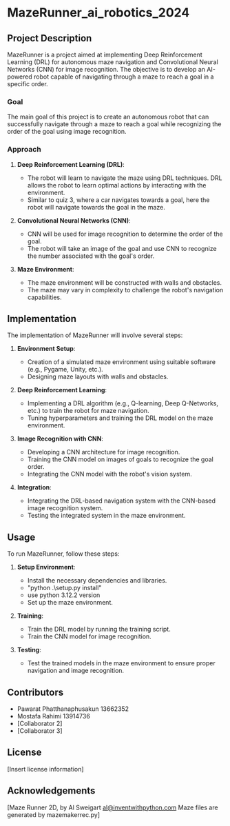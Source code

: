 # MazeRunner_ai_robotics_2024

## Project Description

MazeRunner is a project aimed at implementing Deep Reinforcement Learning (DRL) for autonomous maze navigation and Convolutional Neural Networks (CNN) for image recognition. The objective is to develop an AI-powered robot capable of navigating through a maze to reach a goal in a specific order.

### Goal

The main goal of this project is to create an autonomous robot that can successfully navigate through a maze to reach a goal while recognizing the order of the goal using image recognition.

### Approach

1. **Deep Reinforcement Learning (DRL)**:

   - The robot will learn to navigate the maze using DRL techniques. DRL allows the robot to learn optimal actions by interacting with the environment.
   - Similar to quiz 3, where a car navigates towards a goal, here the robot will navigate towards the goal in the maze.

2. **Convolutional Neural Networks (CNN)**:

   - CNN will be used for image recognition to determine the order of the goal.
   - The robot will take an image of the goal and use CNN to recognize the number associated with the goal's order.

3. **Maze Environment**:
   - The maze environment will be constructed with walls and obstacles.
   - The maze may vary in complexity to challenge the robot's navigation capabilities.

## Implementation

The implementation of MazeRunner will involve several steps:

1. **Environment Setup**:

   - Creation of a simulated maze environment using suitable software (e.g., Pygame, Unity, etc.).
   - Designing maze layouts with walls and obstacles.

2. **Deep Reinforcement Learning**:

   - Implementing a DRL algorithm (e.g., Q-learning, Deep Q-Networks, etc.) to train the robot for maze navigation.
   - Tuning hyperparameters and training the DRL model on the maze environment.

3. **Image Recognition with CNN**:

   - Developing a CNN architecture for image recognition.
   - Training the CNN model on images of goals to recognize the goal order.
   - Integrating the CNN model with the robot's vision system.

4. **Integration**:
   - Integrating the DRL-based navigation system with the CNN-based image recognition system.
   - Testing the integrated system in the maze environment.

## Usage

To run MazeRunner, follow these steps:

1. **Setup Environment**:

   - Install the necessary dependencies and libraries.
   - "python .\setup.py install"
   - use python 3.12.2 version
   - Set up the maze environment.

2. **Training**:

   - Train the DRL model by running the training script.
   - Train the CNN model for image recognition.

3. **Testing**:
   - Test the trained models in the maze environment to ensure proper navigation and image recognition.

## Contributors

- Pawarat Phatthanaphusakun 13662352
- Mostafa Rahimi 13914736
- [Collaborator 2]
- [Collaborator 3]

## License

[Insert license information]

## Acknowledgements

[Maze Runner 2D, by Al Sweigart al@inventwithpython.com Maze files are generated by mazemakerrec.py]
